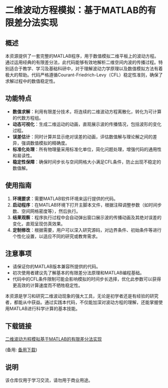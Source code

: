 # 二维波动方程模拟：基于MATLAB的有限差分法实现

## 概述

本资源提供了一套完整的MATLAB程序，用于数值模拟二维平板上的波动方程。通过运用经典的有限差分法，此代码能够有效地解析二维空间内波的传播过程。特别适合于教学、学习及基础科研中，对于理解波动力学原理以及数值模拟方法有着极大的帮助。代码严格遵循Courant-Friedrich-Levy（CFL）稳定性准则，确保了求解过程中的数值稳定性。

## 功能特点

- **数值求解**：利用有限差分技术，将连续的二维波动方程离散化，转化为可计算的代数方程组。
- **动态可视化**：生成二维运动的动画，直观展示波的传播情况，包括波形的变化过程。
- **误差估计**：同时计算并显示绝对误差的动画，评估数值解与理论解之间的差异，强调数值模拟的精确度。
- **标准化处理**：所有物理量采用标准化单位，简化问题处理，增强代码的通用性和易读性。
- **稳定性保障**：确保时间步长与空间网格大小满足CFL条件，防止出现不稳定的数值解。

## 使用指南

1. **环境要求**：需要MATLAB软件环境来运行提供的代码。
2. **启动程序**：在MATLAB环境下打开主脚本文件，根据注释调整参数（如时间步数、空间网格密度等），然后执行。
3. **结果观察**：程序执行过程中会自动弹出窗口展示波的传播动画及其绝对误差的变化，直观呈现仿真效果。
4. **定制修改**：根据需要，用户可以深入研究源码，对边界条件、初始条件等进行个性化设置，以适应不同的研究或教育需求。

## 注意事项

- 请保证你的MATLAB版本兼容所提供的代码。
- 初次使用者建议先了解基本的有限差分法原理和MATLAB编程基础。
- 代码中的CFL条件限制可能会影响模拟的时间步长选择，优化此参数可以获得更高效的计算速度而不牺牲稳定性。

本资源是学习和研究二维波动现象的强大工具，无论是初学者还是有经验的研究者，都能从中获益。通过实践本代码，不仅能加深对波动方程的理解，还能掌握使用MATLAB进行科学计算的基本技能。

## 下载链接
[二维波动方程模拟基于MATLAB的有限差分法实现](https://pan.quark.cn/s/5d572fbf38d7) 

(备用: [备用下载](https://pan.baidu.com/s/1NSE-fuIISLY0eVmWPiRgmQ?pwd=1234))

## 说明

该仓库仅用于学习交流，请勿用于商业用途。
